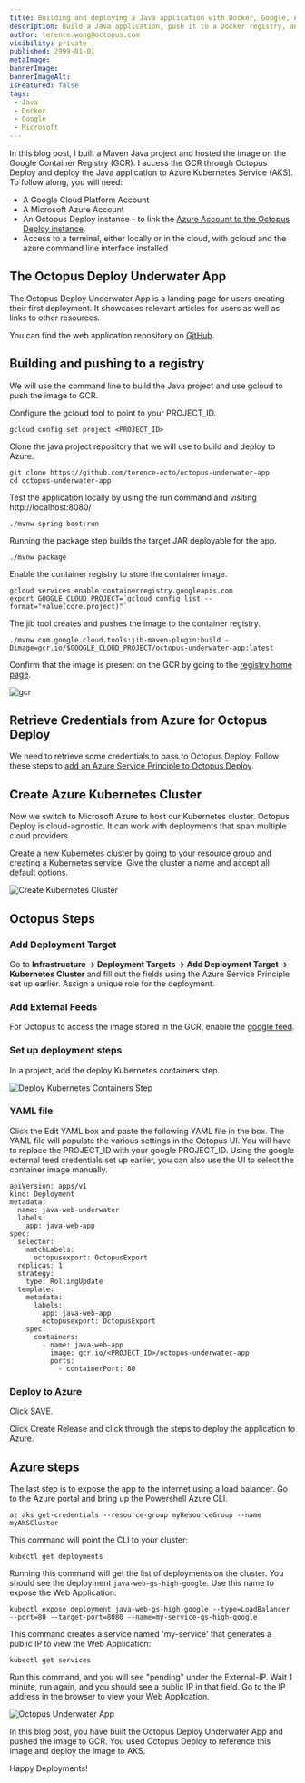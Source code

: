 ```yaml
---
title: Building and deploying a Java application with Docker, Google, Azure and Octopus Deploy
description: Build a Java application, push it to a Docker registry, and deploy to Azure with Octopus Deploy
author: terence.wong@octopus.com
visibility: private
published: 2999-01-01
metaImage: 
bannerImage: 
bannerImageAlt: 
isFeatured: false
tags:
 - Java
 - Docker
 - Google
 - Microsoft
---
```



In this blog post, I built a Maven Java project and hosted the image on the Google Container Registry (GCR). I access the GCR through Octopus Deploy and deploy the Java application to Azure Kubernetes Service (AKS). To follow along, you will need:

- A Google Cloud Platform Account
- A Microsoft Azure Account
- An Octopus Deploy instance - to link the [Azure Account to the Octopus Deploy instance](https://octopus.com/docs/infrastructure/accounts/azure#azure-service-principal).
- Access to a terminal, either locally or in the cloud, with gcloud and the azure command line interface installed

## The Octopus Deploy Underwater App

The Octopus Deploy Underwater App is a landing page for users creating their first deployment. It showcases relevant articles for users as well as links to other resources.

You can find the web application repository on [GitHub](https://github.com/terence-octo/octopus-underwater-app-java).

## Building and pushing to a registry

We will use the command line to build the Java project and use gcloud to push the image to GCR.

Configure the gcloud tool to point to your PROJECT_ID.

    gcloud config set project <PROJECT_ID>

Clone the java project repository that we will use to build and deploy to Azure.

    git clone https://github.com/terence-octo/octopus-underwater-app
    cd octopus-underwater-app

Test the application locally by using the run command and visiting http://localhost:8080/ 

    ./mvnw spring-boot:run
    
Running the package step builds the target JAR deployable for the app.

    ./mvnw package
    
Enable the container registry to store the container image.

    gcloud services enable containerregistry.googleapis.com
    export GOOGLE_CLOUD_PROJECT=`gcloud config list --format="value(core.project)"`
    
The jib tool creates and pushes the image to the container registry.

    ./mvnw com.google.cloud.tools:jib-maven-plugin:build -Dimage=gcr.io/$GOOGLE_CLOUD_PROJECT/octopus-underwater-app:latest
    
Confirm that the image is present on the GCR by going to the [registry home page](https://cloud.google.com/container-registry).

![gcr](gcr.png)

## Retrieve Credentials from Azure for Octopus Deploy

We need to retrieve some credentials to pass to Octopus Deploy. Follow these steps to [add an Azure Service Principle to Octopus Deploy](https://octopus.com/docs/infrastructure/accounts/azure).

    
## Create Azure Kubernetes Cluster

Now we switch to Microsoft Azure to host our Kubernetes cluster. Octopus Deploy is cloud-agnostic. It can work with deployments that span multiple cloud providers. 

Create a new Kubernetes cluster by going to your resource group and creating a Kubernetes service. Give the cluster a name and accept all default options.

![Create Kubernetes Cluster](create-kubernetes-cluster.png)


## Octopus Steps

### Add Deployment Target

Go to **Infrastructure &rarr; Deployment Targets &rarr; Add Deployment Target &rarr; Kubernetes Cluster** and fill out the fields using the Azure Service Principle set up earlier. Assign a unique role for the deployment. 

### Add External Feeds

For Octopus to access the image stored in the GCR, enable the [google feed](https://octopus.com/docs/packaging-applications/package-repositories/guides/google-container-registry).

### Set up deployment steps

In a project, add the deploy Kubernetes containers step.

![Deploy Kubernetes Containers Step](deploy-kubernetes-containers-step.png "Deploy Success")

### YAML file

Click the Edit YAML box and paste the following YAML file in the box. The YAML file will populate the various settings in the Octopus UI. You will have to replace the PROJECT_ID with your google PROJECT_ID. Using the google external feed credentials set up earlier, you can also use the UI to select the container image manually.

```
apiVersion: apps/v1
kind: Deployment
metadata:
  name: java-web-underwater
  labels:
    app: java-web-app
spec:
  selector:
    matchLabels:
      octopusexport: OctopusExport
  replicas: 1
  strategy:
    type: RollingUpdate
  template:
    metadata:
      labels:
        app: java-web-app
        octopusexport: OctopusExport
    spec:
      containers:
        - name: java-web-app
          image: gcr.io/<PROJECT_ID>/octopus-underwater-app
          ports:
            - containerPort: 80
```

### Deploy to Azure

Click SAVE.

Click Create Release and click through the steps to deploy the application to Azure.

## Azure steps
    
The last step is to expose the app to the internet using a load balancer. Go to the Azure portal and bring up the Powershell Azure CLI.

    az aks get-credentials --resource-group myResourceGroup --name myAKSCluster

This command will point the CLI to your cluster:

    kubectl get deployments

Running this command will get the list of deployments on the cluster. You should see the deployment `java-web-gs-high-google`. Use this name to expose the Web Application:

    kubectl expose deployment java-web-gs-high-google --type=LoadBalancer --port=80 --target-port=8080 --name=my-service-gs-high-google
    
This command creates a service named 'my-service' that generates a public IP to view the Web Application:

    kubectl get services
        
Run this command, and you will see "pending" under the External-IP. Wait 1 minute, run again, and you should see a public IP in that field. Go to the IP address in the browser to view your Web Application.

![Octopus Underwater App](octopus-underwater-app.png)

In this blog post, you have built the  Octopus Deploy Underwater App and pushed the image to GCR. You used Octopus Deploy to reference this image and deploy the image to AKS.

Happy Deployments!



